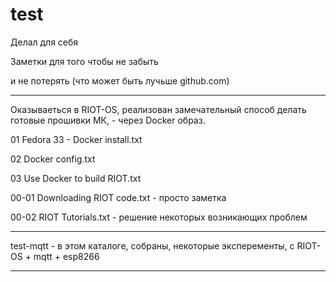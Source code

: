 # test

Делал для себя

Заметки для того чтобы не забыть

и не потерять (что может быть лучьше github.com)

**********************************************************************************************************
Оказываеться в RIOT-OS, реализован замечательный способ делать готовые прошивки МК, - через Docker образ.

01 Fedora 33 - Docker install.txt

02 Docker config.txt

03 Use Docker to build RIOT.txt


00-01 Downloading RIOT code.txt - просто заметка

00-02 RIOT Tutorials.txt        - решение некоторых возникающих проблем

**********************************************************************************************************

test-mqtt - в этом каталоге, собраны, некоторые эксперементы, с RIOT-OS + mqtt + esp8266 

**********************************************************************************************************
